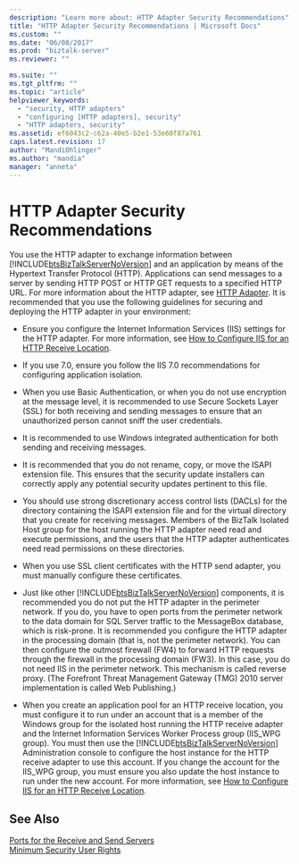 ```yaml
---
description: "Learn more about: HTTP Adapter Security Recommendations"
title: "HTTP Adapter Security Recommendations | Microsoft Docs"
ms.custom: ""
ms.date: "06/08/2017"
ms.prod: "biztalk-server"
ms.reviewer: ""

ms.suite: ""
ms.tgt_pltfrm: ""
ms.topic: "article"
helpviewer_keywords: 
  - "security, HTTP adapters"
  - "configuring [HTTP adapters], security"
  - "HTTP adapters, security"
ms.assetid: ef6043c2-c62a-40e5-b2e1-53e60f87a761
caps.latest.revision: 17
author: "MandiOhlinger"
ms.author: "mandia"
manager: "anneta"
---
```

# HTTP Adapter Security Recommendations
You use the HTTP adapter to exchange information between [!INCLUDE[btsBizTalkServerNoVersion](../includes/btsbiztalkservernoversion-md.md)] and an application by means of the Hypertext Transfer Protocol (HTTP). Applications can send messages to a server by sending HTTP POST or HTTP GET requests to a specified HTTP URL. For more information about the HTTP adapter, see [HTTP Adapter](../core/http-adapter.md). It is recommended that you use the following guidelines for securing and deploying the HTTP adapter in your environment:  
  
- Ensure you configure the Internet Information Services (IIS) settings for the HTTP adapter. For more information, see [How to Configure IIS for an HTTP Receive Location](../core/how-to-configure-iis-for-an-http-receive-location.md).  
  
- If you use 7.0, ensure you follow the IIS 7.0 recommendations for configuring application isolation.  
  
- When you use Basic Authentication, or when you do not use encryption at the message level, it is recommended to use Secure Sockets Layer (SSL) for both receiving and sending messages to ensure that an unauthorized person cannot sniff the user credentials.  
  
- It is recommended to use Windows integrated authentication for both sending and receiving messages.  
  
- It is recommended that you do not rename, copy, or move the ISAPI extension file. This ensures that the security update installers can correctly apply any potential security updates pertinent to this file.  
  
- You should use strong discretionary access control lists (DACLs) for the directory containing the ISAPI extension file and for the virtual directory that you create for receiving messages. Members of the BizTalk Isolated Host group for the host running the HTTP adapter need read and execute permissions, and the users that the HTTP adapter authenticates need read permissions on these directories.  
  
- When you use SSL client certificates with the HTTP send adapter, you must manually configure these certificates.  
  
- Just like other [!INCLUDE[btsBizTalkServerNoVersion](../includes/btsbiztalkservernoversion-md.md)] components, it is recommended you do not put the HTTP adapter in the perimeter network. If you do, you have to open ports from the perimeter network to the data domain for SQL Server traffic to the MessageBox database, which is risk-prone. It is recommended you configure the HTTP adapter in the processing domain (that is, not the perimeter network). You can then configure the outmost firewall (FW4) to forward HTTP requests through the firewall in the processing domain (FW3). In this case, you do not need IIS in the perimeter network. This mechanism is called reverse proxy. (The Forefront Threat Management Gateway (TMG) 2010 server implementation is called Web Publishing.)  
  
- When you create an application pool for an HTTP receive location, you must configure it to run under an account that is a member of the Windows group for the isolated host running the HTTP receive adapter and the Internet Information Services Worker Process group (IIS_WPG group). You must then use the [!INCLUDE[btsBizTalkServerNoVersion](../includes/btsbiztalkservernoversion-md.md)] Administration console to configure the host instance for the HTTP receive adapter to use this account. If you change the account for the IIS_WPG group, you must ensure you also update the host instance to run under the new account. For more information, see [How to Configure IIS for an HTTP Receive Location](../core/how-to-configure-iis-for-an-http-receive-location.md).  
  
## See Also  
 [Ports for the Receive and Send Servers](../core/ports-for-the-receive-and-send-servers.md)   
 [Minimum Security User Rights](../core/minimum-security-user-rights.md)
